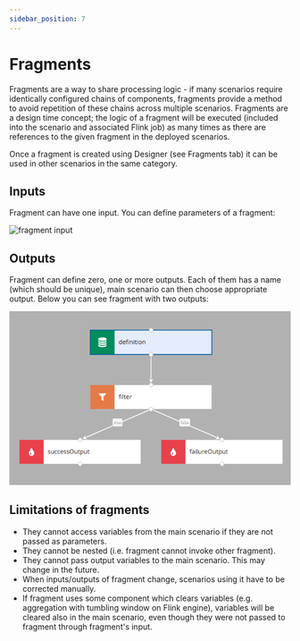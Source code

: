 ```yaml
---
sidebar_position: 7
---
```


# Fragments

Fragments are a way to share processing logic - if many scenarios require identically configured chains of components, fragments provide a method to avoid repetition of these chains across multiple scenarios. Fragments are a design time concept; the logic of a fragment will be executed (included into the scenario and associated Flink job) as many times as there are references to the given fragment in the deployed scenarios.

Once a fragment is created using Designer (see Fragments tab) it can be used in other scenarios in the same category.

## Inputs
Fragment can have one input. You can define parameters of a fragment:

![fragment input](../autoScreenshotChangeDocs/Auto_Screenshot_Change_Docs_-_fragments_-_Inputs0.png)

## Outputs
Fragment can define zero, one or more outputs. Each of them has a name (which should be unique), main scenario can then choose appropriate output. Below you can see fragment with two outputs:

![fragment output](img/fragment_output.png)

## Limitations of fragments
- They cannot access variables from the main scenario if they are not passed as parameters.
- They cannot be nested (i.e. fragment cannot invoke other fragment).
- They cannot pass output variables to the main scenario. This may change in the future.
- When inputs/outputs of fragment change, scenarios using it have to be corrected manually.
- If fragment uses some component which clears variables (e.g. aggregation with tumbling window on Flink engine), variables will be cleared also in the main scenario, even though they were not passed to fragment through fragment's input.
